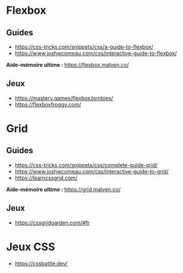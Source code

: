 # Flexbox

## Guides

- https://css-tricks.com/snippets/css/a-guide-to-flexbox/
- https://www.joshwcomeau.com/css/interactive-guide-to-flexbox/

**Aide-mémoire ultime :** https://flexbox.malven.co/

## Jeux

- https://mastery.games/flexboxzombies/
- https://flexboxfroggy.com/

# Grid

## Guides

- https://css-tricks.com/snippets/css/complete-guide-grid/
- https://www.joshwcomeau.com/css/interactive-guide-to-grid/
- https://learncssgrid.com/

**Aide-mémoire ultime :** https://grid.malven.co/

## Jeux

- https://cssgridgarden.com/#fr

# Jeux CSS

- https://cssbattle.dev/